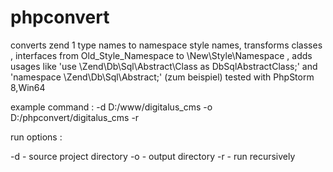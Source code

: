 # phpconvert
converts zend 1 type names to namespace style names, 
transforms classes , interfaces from Old_Style_Namespace to \New\Style\Namespace , 
adds usages like 'use \Zend\Db\Sql\Abstract\Class as DbSqlAbstractClass;' and 'namespace \Zend\Db\Sql\Abstract;' (zum beispiel)
tested with PhpStorm 8,Win64 

example command : -d D:/www/digitalus_cms -o D:/phpconvert/digitalus_cms -r

run options : 

-d - source project directory
-o - output directory
-r - run recursively


